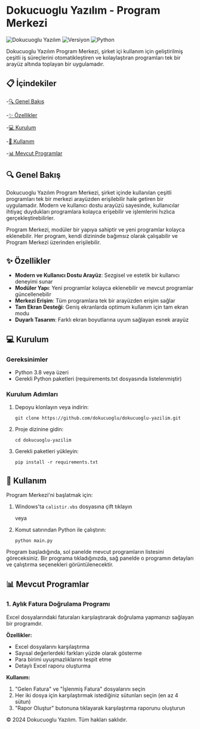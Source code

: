 # Dokucuoglu Yazılım - Program Merkezi

![Dokucuoglu Yazılım](https://img.shields.io/badge/Dokucuoglu-Yazılım-blue)
![Versiyon](https://img.shields.io/badge/Versiyon-1.0.0-green)
![Python](https://img.shields.io/badge/Python-3.8+-yellow)

Dokucuoglu Yazılım Program Merkezi, şirket içi kullanım için geliştirilmiş çeşitli iş süreçlerini otomatikleştiren ve kolaylaştıran programları tek bir arayüz altında toplayan bir uygulamadır.

## 📋 İçindekiler

-[🔍 Genel Bakış](#genel-bakış)

-[✨ Özellikler](#özellikler)

-[💻 Kurulum](#kurulum)

-[🚀 Kullanım](#kullanım)

-[📊 Mevcut Programlar](#mevcut-programlar)


## 🔍 Genel Bakış

Dokucuoglu Yazılım Program Merkezi, şirket içinde kullanılan çeşitli programları tek bir merkezi arayüzden erişilebilir hale getiren bir uygulamadır. Modern ve kullanıcı dostu arayüzü sayesinde, kullanıcılar ihtiyaç duydukları programlara kolayca erişebilir ve işlemlerini hızlıca gerçekleştirebilirler.

Program Merkezi, modüler bir yapıya sahiptir ve yeni programlar kolayca eklenebilir. Her program, kendi dizininde bağımsız olarak çalışabilir ve Program Merkezi üzerinden erişilebilir.

## ✨ Özellikler

- **Modern ve Kullanıcı Dostu Arayüz**: Sezgisel ve estetik bir kullanıcı deneyimi sunar
- **Modüler Yapı**: Yeni programlar kolayca eklenebilir ve mevcut programlar güncellenebilir
- **Merkezi Erişim**: Tüm programlara tek bir arayüzden erişim sağlar
- **Tam Ekran Desteği**: Geniş ekranlarda optimum kullanım için tam ekran modu
- **Duyarlı Tasarım**: Farklı ekran boyutlarına uyum sağlayan esnek arayüz

## 💻 Kurulum

### Gereksinimler

- Python 3.8 veya üzeri
- Gerekli Python paketleri (requirements.txt dosyasında listelenmiştir)

### Kurulum Adımları

1. Depoyu klonlayın veya indirin:
   ```
   git clone https://github.com/dokucuoglu/dokucuoglu-yazilim.git
   ```

2. Proje dizinine gidin:
   ```
   cd dokucuoglu-yazilim
   ```

3. Gerekli paketleri yükleyin:
   ```
   pip install -r requirements.txt
   ```

## 🚀 Kullanım

Program Merkezi'ni başlatmak için:

1. Windows'ta `calistir.vbs` dosyasına çift tıklayın
   
   veya
   
2. Komut satırından Python ile çalıştırın:
   ```
   python main.py
   ```

Program başladığında, sol panelde mevcut programların listesini göreceksiniz. Bir programa tıkladığınızda, sağ panelde o programın detayları ve çalıştırma seçenekleri görüntülenecektir.

## 📊 Mevcut Programlar

### 1. Aylık Fatura Doğrulama Programı

Excel dosyalarındaki faturaları karşılaştırarak doğrulama yapmanızı sağlayan bir programdır.

**Özellikler:**
- Excel dosyalarını karşılaştırma
- Sayısal değerlerdeki farkları yüzde olarak gösterme
- Para birimi uyuşmazlıklarını tespit etme
- Detaylı Excel raporu oluşturma

**Kullanım:**
1. "Gelen Fatura" ve "İşlenmiş Fatura" dosyalarını seçin
2. Her iki dosya için karşılaştırmak istediğiniz sütunları seçin (en az 4 sütun)
3. "Rapor Oluştur" butonuna tıklayarak karşılaştırma raporunu oluşturun


© 2024 Dokucuoglu Yazılım. Tüm hakları saklıdır.
